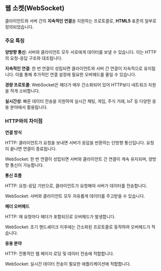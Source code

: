## 웹 소켓(WebSocket)
클라이언트와 서버 간의 **지속적인 연결**을 지원하는 프로토콜로, **HTML5** 표준의 일부로 정의되었습니다.

### 주요 특징

**양방향 통신**: 서버와 클라이언트 모두 서로에게 데이터를 보낼 수 있습니다. 이는 HTTP의 요청-응답 구조와 대조됩니다.

**지속적인 연결**: 한 번 연결이 성립되면 클라이언트와 서버 간 연결이 지속적으로 유지됩니다. 이를 통해 추가적인 연결 설정에 필요한 오버헤드를 줄일 수 있습니다.

**경량 프로토콜**: WebSocket은 헤더가 매우 간소화되어 있어 HTTP보다 네트워크 자원을 적게 소비합니다.

**실시간성**: 빠른 데이터 전송을 지원하여 실시간 채팅, 게임, 주식 거래, IoT 등 다양한 응용 분야에서 활용됩니다.

### HTTP와의 차이점

**연결 방식**

HTTP: 클라이언트가 요청을 보내면 서버가 응답을 반환하는 단방향 통신입니다. 요청이 끝나면 연결이 종료됩니다.

WebSocket: 한 번 연결이 성립되면 서버와 클라이언트 간 연결이 계속 유지되며, 양방향 통신이 가능합니다.

**통신 흐름**

HTTP: 요청-응답 기반으로, 클라이언트가 요청해야 서버가 데이터를 전송합니다.

WebSocket: 서버와 클라이언트 모두 자유롭게 데이터를 주고받을 수 있습니다.

**헤더 오버헤드**

HTTP: 매 요청마다 헤더가 포함되므로 오버헤드가 발생합니다.

WebSocket: 초기 핸드셰이크 이후에는 간소화된 프로토콜로 동작하여 오버헤드가 적습니다.

**응용 분야**

HTTP: 전통적인 웹 페이지 로딩 및 데이터 전송에 적합합니다.

WebSocket: 실시간 데이터 전송이 필요한 애플리케이션에 적합합니다.